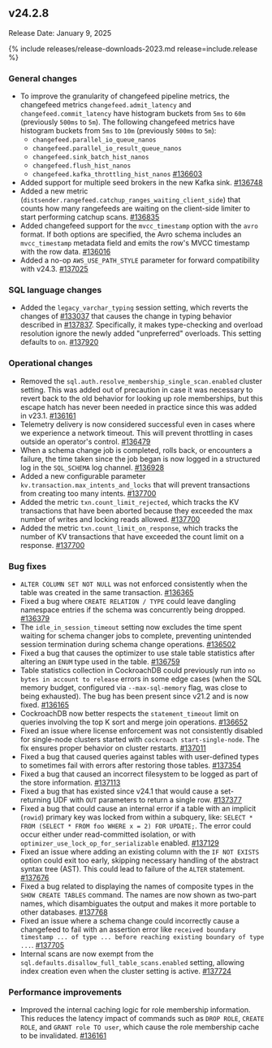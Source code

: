 ## v24.2.8

Release Date: January 9, 2025

{% include releases/release-downloads-2023.md release=include.release %}

<h3 id="v24-2-8-general-changes">General changes</h3>

- To improve the granularity of changefeed pipeline metrics, the changefeed metrics `changefeed.admit_latency` and `changefeed.commit_latency` have histogram buckets from `5ms` to `60m` (previously `500ms` to `5m`). The following changefeed metrics have histogram buckets from `5ms` to `10m` (previously `500ms` to `5m`): 
    - `changefeed.parallel_io_queue_nanos`
    - `changefeed.parallel_io_result_queue_nanos`
    - `changefeed.sink_batch_hist_nanos`
    - `changefeed.flush_hist_nanos`
    - `changefeed.kafka_throttling_hist_nanos` [#136603][#136603]
- Added support for multiple seed brokers in the new Kafka sink. [#136748][#136748]
- Added a new metric (`distsender.rangefeed.catchup_ranges_waiting_client_side`) that counts how many rangefeeds are waiting on the client-side limiter to start performing catchup scans. [#136835][#136835]
- Added changefeed support for the `mvcc_timestamp` option with the `avro` format. If both options are specified, the Avro schema includes an `mvcc_timestamp` metadata field and emits the row's MVCC timestamp with the row data. [#136016][#136016]
- Added a no-op `AWS_USE_PATH_STYLE` parameter for forward compatibility with v24.3. [#137025][#137025]

<h3 id="v24-2-8-sql-language-changes">SQL language changes</h3>

- Added the `legacy_varchar_typing` session setting, which reverts the changes of [#133037](https://github.com/cockroachdb/cockroach/pull/133037) that causes the change in typing behavior described in [#137837](https://github.com/cockroachdb/cockroach/pull/137837). Specifically, it makes type-checking and overload resolution ignore the newly added "unpreferred" overloads. This setting defaults to `on`. [#137920][#137920]

<h3 id="v24-2-8-operational-changes">Operational changes</h3>

- Removed the `sql.auth.resolve_membership_single_scan.enabled` cluster setting. This was added out of precaution in case it was necessary to revert back to the old behavior for looking up role memberships, but this escape hatch has never been needed in practice since this was added in v23.1. [#136161][#136161]
- Telemetry delivery is now considered successful even in cases where we experience a network timeout. This will prevent throttling in cases outside an operator's control. [#136479][#136479]
- When a schema change job is completed, rolls back, or encounters a failure, the time taken since the job began is now logged in a structured log in the `SQL_SCHEMA` log channel. [#136928][#136928]
- Added a new configurable parameter `kv.transaction.max_intents_and_locks` that will prevent transactions from creating too many intents. [#137700][#137700]
- Added the metric `txn.count_limit_rejected`, which tracks the KV transactions that have been aborted because they exceeded the max number of writes and locking reads allowed. [#137700][#137700]
- Added the metric `txn.count_limit_on_response`, which tracks the number of KV transactions that have exceeded the count limit on a response. [#137700][#137700]

<h3 id="v24-2-8-bug-fixes">Bug fixes</h3>

- `ALTER COLUMN SET NOT NULL` was not enforced consistently when the table was created in the same transaction. [#136365][#136365]
- Fixed a bug where `CREATE RELATION / TYPE` could leave dangling namespace entries if the schema was concurrently being dropped. [#136379][#136379]
- The `idle_in_session_timeout` setting now excludes the time spent waiting for schema changer jobs to complete, preventing unintended session termination during schema change operations. [#136502][#136502]
- Fixed a bug that causes the optimizer to use stale table statistics after altering an `ENUM` type used in the table. [#136759][#136759]
- Table statistics collection in CockroachDB could previously run into `no bytes in account to release` errors in some edge cases (when the SQL memory budget, configured via `--max-sql-memory` flag, was close to being exhausted). The bug has been present since v21.2 and is now fixed. [#136165][#136165]
- CockroachDB now better respects the `statement_timeout` limit on queries involving the top K sort and merge join operations. [#136652][#136652]
- Fixed an issue where license enforcement was not consistently disabled for single-node clusters started with `cockroach start-single-node`. The fix ensures proper behavior on cluster restarts. [#137011][#137011]
- Fixed a bug that caused queries against tables with user-defined types to sometimes fail with errors after restoring those tables. [#137354][#137354]
- Fixed a bug that caused an incorrect filesystem to be logged as part of the store information. [#137113][#137113]
- Fixed a bug that has existed since v24.1 that would cause a set-returning UDF with `OUT` parameters to return a single row. [#137377][#137377]
- Fixed a bug that could cause an internal error if a table with an implicit (`rowid`) primary key was locked from within a subquery, like: `SELECT * FROM (SELECT * FROM foo WHERE x = 2) FOR UPDATE;`. The error could occur either under read-committed isolation, or with `optimizer_use_lock_op_for_serializable` enabled. [#137129][#137129]
- Fixed an issue where adding an existing column with the `IF NOT EXISTS` option could exit too early, skipping necessary handling of the abstract syntax tree (AST). This could lead to failure of the `ALTER` statement. [#137676][#137676]
- Fixed a bug related to displaying the names of composite types in the `SHOW CREATE TABLES` command. The names are now shown as two-part names, which disambiguates the output and makes it more portable to other databases. [#137768][#137768]
- Fixed an issue where a schema change could incorrectly cause a changefeed to fail with an assertion error like `received boundary timestamp ... of type ... before reaching existing boundary of type ...`. [#137705][#137705]
- Internal scans are now exempt from the `sql.defaults.disallow_full_table_scans.enabled` setting, allowing index creation even when the cluster setting is active. [#137724][#137724]

<h3 id="v24-2-8-performance-improvements">Performance improvements</h3>

- Improved the internal caching logic for role membership information. This reduces the latency impact of commands such as `DROP ROLE`, `CREATE ROLE`, and `GRANT role TO user`, which cause the role membership cache to be invalidated. [#136161][#136161]


[#136016]: https://github.com/cockroachdb/cockroach/pull/136016
[#136161]: https://github.com/cockroachdb/cockroach/pull/136161
[#136165]: https://github.com/cockroachdb/cockroach/pull/136165
[#136365]: https://github.com/cockroachdb/cockroach/pull/136365
[#136379]: https://github.com/cockroachdb/cockroach/pull/136379
[#136471]: https://github.com/cockroachdb/cockroach/pull/136471
[#136479]: https://github.com/cockroachdb/cockroach/pull/136479
[#136502]: https://github.com/cockroachdb/cockroach/pull/136502
[#136603]: https://github.com/cockroachdb/cockroach/pull/136603
[#136652]: https://github.com/cockroachdb/cockroach/pull/136652
[#136681]: https://github.com/cockroachdb/cockroach/pull/136681
[#136748]: https://github.com/cockroachdb/cockroach/pull/136748
[#136759]: https://github.com/cockroachdb/cockroach/pull/136759
[#136835]: https://github.com/cockroachdb/cockroach/pull/136835
[#136928]: https://github.com/cockroachdb/cockroach/pull/136928
[#137011]: https://github.com/cockroachdb/cockroach/pull/137011
[#137025]: https://github.com/cockroachdb/cockroach/pull/137025
[#137113]: https://github.com/cockroachdb/cockroach/pull/137113
[#137116]: https://github.com/cockroachdb/cockroach/pull/137116
[#137129]: https://github.com/cockroachdb/cockroach/pull/137129
[#137354]: https://github.com/cockroachdb/cockroach/pull/137354
[#137377]: https://github.com/cockroachdb/cockroach/pull/137377
[#137461]: https://github.com/cockroachdb/cockroach/pull/137461
[#137676]: https://github.com/cockroachdb/cockroach/pull/137676
[#137700]: https://github.com/cockroachdb/cockroach/pull/137700
[#137705]: https://github.com/cockroachdb/cockroach/pull/137705
[#137724]: https://github.com/cockroachdb/cockroach/pull/137724
[#137768]: https://github.com/cockroachdb/cockroach/pull/137768
[#137920]: https://github.com/cockroachdb/cockroach/pull/137920
